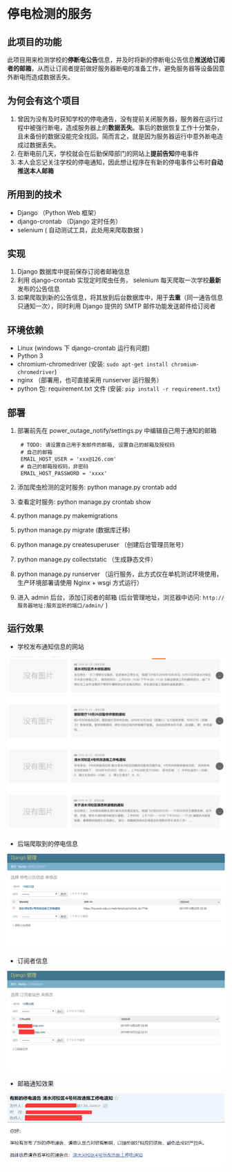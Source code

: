 # 停电检测的服务

## 此项目的功能

此项目用来检测学校的**停断电公告**信息，并及时将新的停断电公告信息**推送给订阅者的邮箱**，从而让订阅者提前做好服务器断电的准备工作，避免服务器等设备因意外断电而造成数据丢失。

## 为何会有这个项目

1. 曾因为没有及时获知学校的停电通告，没有提前关闭服务器，服务器在运行过程中被强行断电，造成服务器上的**数据丢失**。事后的数据恢复工作十分繁杂，且未备份的数据没能完全找回。简而言之，就是因为服务器运行中意外断电造成过数据丢失。
2. 在断电前几天，学校就会在后勤保障部门的网站上**提前告知**停电事件
3. 本人会忘记关注学校的停电通知，因此想让程序在有新的停电事件公布时**自动推送本人邮箱**

## 所用到的技术

- Django （Python Web 框架）
- django-crontab （Django 定时任务）
- selenium ( 自动测试工具，此处用来爬取数据 )

## 实现

1. Django 数据库中提前保存订阅者邮箱信息
2. 利用 django-crontab 实现定时爬虫任务， selenium 每天爬取一次学校**最新**发布的公告信息
3. 如果爬取到新的公告信息，将其放到后台数据库中，用于**去重**（同一通告信息只通知一次），同时利用
   Django 提供的 SMTP 邮件功能发送邮件给订阅者

## 环境依赖

- Linux (windows 下 django-crontab 运行有问题)
- Python 3
- chromium-chromedriver (安装: `sudo apt-get install
  chromium-chromedriver`)
- nginx （部署用，也可直接采用 runserver 运行服务）
- python 包: requirement.txt 文件 (安装: `pip install -r requirement.txt`)

## 部署

1. 部署前先在 power_outage_notify/settings.py 中编辑自己用于通知的邮箱

        # TODO: 请设置自己用于发邮件的邮箱, 设置自己的邮箱及授权码
        # 自己的邮箱
        EMAIL_HOST_USER = 'xxx@126.com'
        # 自己的邮箱授权码，非密码
        EMAIL_HOST_PASSWORD = 'xxxx'

2. 添加爬虫检测的定时服务: python manage.py crontab add
3. 查看定时服务: python manage.py crontab show
4. python manage.py makemigrations
5. python manage.py migrate (数据库迁移)
6. python manage.py createsuperuser （创建后台管理员账号）
7. python manage.py collectstatic （生成静态文件）
8. python manage.py runserver
   （运行服务，此方式仅在单机测试环境使用，生产环境部署请使用 Nginx + wsgi
   方式运行）
9. 进入 admin 后台，添加订阅者的邮箱 (后台管理地址，浏览器中访问: `http://服务器地址:服务监听的端口/admin/` )
   
## 运行效果

- 学校发布通知信息的网站

![学校后勤网站的公告](image/image0.png)

- 后端爬取到的停电信息

![停电公告数据](image/image1.png)

- 订阅者信息

![订阅者信息](image/image2.png)

- 邮箱通知效果

![邮箱通知效果](image/image3.png)

